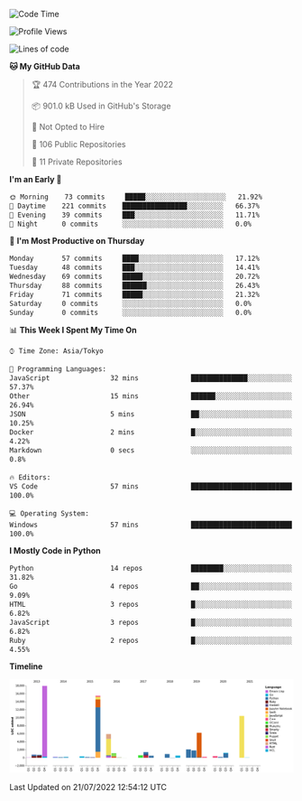 <!--START_SECTION:waka-->
![Code Time](http://img.shields.io/badge/Code%20Time-3%2C841%20hrs%2034%20mins-blue)

![Profile Views](http://img.shields.io/badge/Profile%20Views-0-blue)

![Lines of code](https://img.shields.io/badge/From%20Hello%20World%20I%27ve%20Written-70%20Thousand%20lines%20of%20code-blue)

**🐱 My GitHub Data** 

> 🏆 474 Contributions in the Year 2022
 > 
> 📦 901.0 kB Used in GitHub's Storage 
 > 
> 🚫 Not Opted to Hire
 > 
> 📜 106 Public Repositories 
 > 
> 🔑 11 Private Repositories  
 > 
**I'm an Early 🐤** 

```text
🌞 Morning    73 commits     █████░░░░░░░░░░░░░░░░░░░░   21.92% 
🌆 Daytime    221 commits    ████████████████░░░░░░░░░   66.37% 
🌃 Evening    39 commits     ███░░░░░░░░░░░░░░░░░░░░░░   11.71% 
🌙 Night      0 commits      ░░░░░░░░░░░░░░░░░░░░░░░░░   0.0%

```
📅 **I'm Most Productive on Thursday** 

```text
Monday       57 commits     ████░░░░░░░░░░░░░░░░░░░░░   17.12% 
Tuesday      48 commits     ███░░░░░░░░░░░░░░░░░░░░░░   14.41% 
Wednesday    69 commits     █████░░░░░░░░░░░░░░░░░░░░   20.72% 
Thursday     88 commits     ██████░░░░░░░░░░░░░░░░░░░   26.43% 
Friday       71 commits     █████░░░░░░░░░░░░░░░░░░░░   21.32% 
Saturday     0 commits      ░░░░░░░░░░░░░░░░░░░░░░░░░   0.0% 
Sunday       0 commits      ░░░░░░░░░░░░░░░░░░░░░░░░░   0.0%

```


📊 **This Week I Spent My Time On** 

```text
⌚︎ Time Zone: Asia/Tokyo

💬 Programming Languages: 
JavaScript               32 mins             ██████████████░░░░░░░░░░░   57.37% 
Other                    15 mins             ██████░░░░░░░░░░░░░░░░░░░   26.94% 
JSON                     5 mins              ██░░░░░░░░░░░░░░░░░░░░░░░   10.25% 
Docker                   2 mins              █░░░░░░░░░░░░░░░░░░░░░░░░   4.22% 
Markdown                 0 secs              ░░░░░░░░░░░░░░░░░░░░░░░░░   0.8%

🔥 Editors: 
VS Code                  57 mins             █████████████████████████   100.0%

💻 Operating System: 
Windows                  57 mins             █████████████████████████   100.0%

```

**I Mostly Code in Python** 

```text
Python                   14 repos            ████████░░░░░░░░░░░░░░░░░   31.82% 
Go                       4 repos             ██░░░░░░░░░░░░░░░░░░░░░░░   9.09% 
HTML                     3 repos             █░░░░░░░░░░░░░░░░░░░░░░░░   6.82% 
JavaScript               3 repos             █░░░░░░░░░░░░░░░░░░░░░░░░   6.82% 
Ruby                     2 repos             █░░░░░░░░░░░░░░░░░░░░░░░░   4.55%

```


**Timeline**

![Chart not found](https://raw.githubusercontent.com/takuan-osho/takuan-osho/master/charts/bar_graph.png) 


 Last Updated on 21/07/2022 12:54:12 UTC
<!--END_SECTION:waka-->
